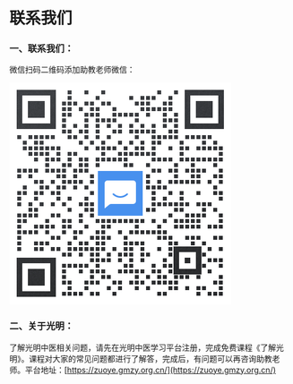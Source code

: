 # 联系我们

### 一、联系我们：

微信扫码二维码添加助教老师微信：



![](img/qiyeliaxi2.png)

### 二、关于光明：

了解光明中医相关问题，请先在光明中医学习平台注册，完成免费课程《了解光明》。课程对大家的常见问题都进行了解答，完成后，有问题可以再咨询助教老师。平台地址：[https://zuoye.gmzy.org.cn/](https://zuoye.gmzy.org.cn/)



